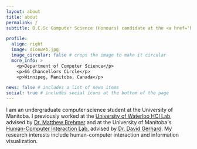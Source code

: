 ```yaml
---
layout: about
title: about
permalink: /
subtitle: B.C.Sc Computer Science (Honours) candidate at the <a href='https://umanitoba.ca/science/computer-science' target='_blank'>University of Manitoba</a>.

profile:
  align: right
  image: dionweb.jpg
  image_circular: false # crops the image to make it circular
  more_info: >
    <p>Department of Computer Science</p>
    <p>66 Chancellors Circle</p>
    <p>Winnipeg, Manitoba, Canada</p>

news: false # includes a list of news items
social: true # includes social icons at the bottom of the page
---
```


I am an undergraduate computer science student at the University of Manitoba. I previously worked at the [University of Waterloo HCI Lab](http://hci.cs.uwaterloo.ca/), advised by [Dr. Matthew Brehmer](https://mattbrehmer.ca/) and at the University of Manitoba's [Human-Computer Interaction Lab](https://hci.cs.umanitoba.ca/), advised by [Dr. David Gerhard](https://home.cc.umanitoba.ca/~gerhardd/). My research interests include human-computer interaction and information visualization.